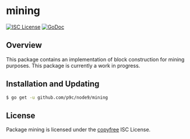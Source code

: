 # mining

[![ISC License](http://img.shields.io/badge/license-ISC-blue.svg)](http://copyfree.org)
[![GoDoc](https://img.shields.io/badge/godoc-reference-blue.svg)](http://godoc.org/github.com/p9c/node9/mining)

## Overview

This package contains an implementation of block construction for mining purposes. This package is currently a work in progress.

## Installation and Updating

```bash
$ go get -u github.com/p9c/node9/mining
```

## License

Package mining is licensed under the [copyfree](http://copyfree.org) ISC License.
